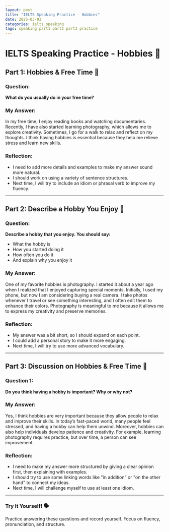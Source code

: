 ```yaml
---
layout: post
title: "IELTS Speaking Practice - Hobbies"
date: 2025-03-03
categories: ielts_speaking
tags: speaking part1 part2 part3 practice
---
```


# IELTS Speaking Practice - Hobbies 🎤

## Part 1: Hobbies & Free Time 🏡

### Question:
**What do you usually do in your free time?**

### My Answer:
In my free time, I enjoy reading books and watching documentaries. Recently, I have also started learning photography, which allows me to explore creativity. Sometimes, I go for a walk to relax and reflect on my thoughts. I think having hobbies is essential because they help me relieve stress and learn new skills.

### Reflection:
- I need to add more details and examples to make my answer sound more natural.
- I should work on using a variety of sentence structures.
- Next time, I will try to include an idiom or phrasal verb to improve my fluency.

---

## Part 2: Describe a Hobby You Enjoy 🎨

### Question:
**Describe a hobby that you enjoy. You should say:**
- What the hobby is  
- How you started doing it  
- How often you do it  
- And explain why you enjoy it  

### My Answer:
One of my favorite hobbies is photography. I started it about a year ago when I realized that I enjoyed capturing special moments. Initially, I used my phone, but now I am considering buying a real camera. I take photos whenever I travel or see something interesting, and I often edit them to enhance their colors. Photography is meaningful to me because it allows me to express my creativity and preserve memories.

### Reflection:
- My answer was a bit short, so I should expand on each point.
- I could add a personal story to make it more engaging.
- Next time, I will try to use more advanced vocabulary.

---

## Part 3: Discussion on Hobbies & Free Time 💬

### Question 1:  
**Do you think having a hobby is important? Why or why not?**

### My Answer:
Yes, I think hobbies are very important because they allow people to relax and improve their skills. In today’s fast-paced world, many people feel stressed, and having a hobby can help them unwind. Moreover, hobbies can also help individuals develop patience and creativity. For example, learning photography requires practice, but over time, a person can see improvement.

### Reflection:
- I need to make my answer more structured by giving a clear opinion first, then explaining with examples.
- I should try to use some linking words like "in addition" or "on the other hand" to connect my ideas.
- Next time, I will challenge myself to use at least one idiom.

---

### Try It Yourself! 🗣️  
Practice answering these questions and record yourself. Focus on fluency, pronunciation, and structure.
